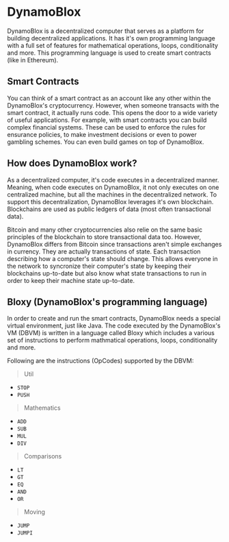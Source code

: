 # DynamoBlox

DynamoBlox is a decentralized computer that serves as a platform for building decentralized applications.
It has it's own programming language with a full set of features for mathematical operations, loops, conditionality and more.
This programming language is used to create smart contracts (like in Ethereum).

## Smart Contracts

You can think of a smart contract as an account like any other within the DynamoBlox's cryptocurrency. However, when someone transacts with the smart contract, it actually runs code. This opens the door to a wide variety of useful applications. For example, with smart contracts you can build complex financial systems. These can be used to enforce the rules for ensurance policies, to make investment decisions or even to power gambling schemes. You can even build games on top of DynamoBlox.

## How does DynamoBlox work?

As a decentralized computer, it's code executes in a decentralized manner. Meaning, when code executes on DynamoBlox, it not only executes on one centralized machine, but all the machines in the decentralized network. To support this decentralization, DynamoBlox leverages it's own blockchain. Blockchains are used as public ledgers of data (most often transactional data).

Bitcoin and many other cryptocurrencies also relie on the same basic principles of the blockchain to store transactional data too. However, DynamoBlox differs from Bitcoin since transactions aren't simple exchanges in currency. They are actually transactions of state. Each transaction describing how a computer's state should change. This allows everyone in the network to syncronize their computer's state by keeping their blockchains up-to-date but also know what state transactions to run in order to keep their machine state up-to-date.

## Bloxy (DynamoBlox's programming language)

In order to create and run the smart contracts, DynamoBlox needs a special virtual environment, just like Java. The code executed by the DynamoBlox's VM (DBVM) is written in a language called Bloxy which includes a various set of instructions to perform mathmatical operations, loops, conditionality and more.

Following are the instructions (OpCodes) supported by the DBVM:

> Util
- `STOP`
- `PUSH`

> Mathematics
- `ADD`
- `SUB`
- `MUL`
- `DIV`

> Comparisons
- `LT`
- `GT`
- `EQ`
- `AND`
- `OR`

>Moving
- `JUMP`
- `JUMPI`